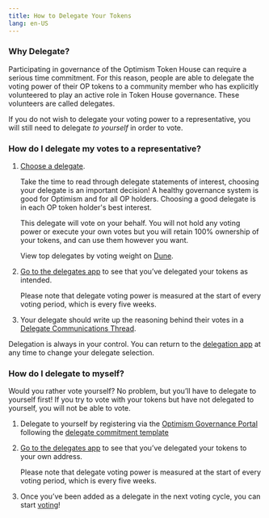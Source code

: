 ```yaml
---
title: How to Delegate Your Tokens
lang: en-US
---
```



### Why Delegate?

Participating in governance of the Optimism Token House can require a serious time commitment. 
For this reason, people are able to delegate the voting power of their OP tokens to a community member who has explicitly volunteered to play an active role in Token House governance. 
These volunteers are called delegates.

If you do not wish to delegate your voting power to a representative, you will still need to delegate *to yourself* in order to vote. 

### How do I delegate my votes to a representative?

1. [Choose a delegate](https://app.optimism.io/delegates). 
   
   Take the time to read through delegate statements of interest, choosing your delegate is an important decision! 
   A healthy governance system is good for Optimism and for all OP holders. Choosing a good delegate is in each OP token holder's best interest.

   This delegate will vote on your behalf. 
   You will not hold any voting power or execute your own votes but you will retain 100% ownership of your tokens, and can use them however you want.

   View top delegates by voting weight on [Dune](https://dune.com/optimismfnd/optimism-op-token-house).

1. [Go to the delegates app](https://app.optimism.io/delegates) to see that you’ve delegated your tokens as intended.

   Please note that delegate voting power is measured at the start of every voting period, which is every five weeks.

1. Your delegate should write up the reasoning behind their votes in a [Delegate Communications Thread](https://gov.optimism.io/c/governance/41).

Delegation is always in your control. You can return to the [delegation app](https://app.optimism.io/delegates) at any time to change your delegate selection. 

### How do I delegate to myself?

Would you rather vote yourself? 
No problem, but you’ll have to delegate to yourself first! 
If you try to vote with your tokens but have not delegated to yourself, you will not be able to vote. 

1. Delegate to yourself by registering via the [Optimism Governance Portal](https://vote.optimism.io/) following the [delegate commitment template](https://gov.optimism.io/t/delegate-commitments/235)

1. [Go to the delegates app](https://app.optimism.io/delegates) to see that you’ve delegated your tokens to your own address.

   Please note that delegate voting power is measured at the start of every voting period, which is every five weeks.

1. Once you’ve been added as a delegate in the next voting cycle, you can start [voting](https://vote.optimism.io/)!

<!--

##  Step 1: Claim or purchase OP tokens

To check your eligibility for Airdrop #1, scroll to the bottom of [this page](https://app.optimism.io/announcement). 
If you didn’t qualify for Airdrop #1, don’t worry, there will be more.
      
Claim your tokens by visiting **[the airdrop app](https://app.optimism.io/airdrop/check).** 
It doesn’t cost anything to claim the airdrop, except for gas fees. 
You will need to make sure you have some ETH on the Optimism network to pay for gas (0.003 is usually enough).
[Learn here how to deposit ETH to Optimism](https://help.optimism.io/hc/en-us/sections/4413033248795-Deposit).

Didn’t qualify or just want more OP? OP is available to buy on all major exchanges deployed on Optimism.

## Step 2: Delegate your tokens (to someone else or yourself)

Participating in governance of the Optimism Token House will require a serious time commitment. 
For this reason, The Optimism Foundation strongly encourages people to delegate the voting power of their OP tokens to a community member who has explicitly volunteered to play an active role in Token House governance. 
If you do not wish to delegate your voting power to a representative, you will still need to delegate to yourself in order to vote.
        
* [Delegate your tokens](https://app.optimism.io/delegates).
  [Here are directions if you wish to delegate them to yourself](https://help.optimism.io/hc/en-us/articles/6296720540955-How-do-I-delegate-to-myself-).
* [Delegate guide](delegate.md)

## Step 3: Join the conversation
Comment on the [Forum](https://gov.optimism.io/) and provide feedback on proposals.

::: tip        
             
Make sure you understand and follow the [delegate code of conduct](https://gov.optimism.io/t/delegate-code-of-conduct/3943)

:::


## Step 4: Vote (if you are a delegate)

Go to the [Optimism Governance Portal](https://vote.optimism.io/), connect your wallet, and vote.
There is no minimum OP holding voting requirement, but you will need to have the OP tokens you wish to delegate or vote with in your wallet when the voting measurment is taken. 
Tokens that are staked or LP’d at the time of measurement do not carry voting power.

-->
